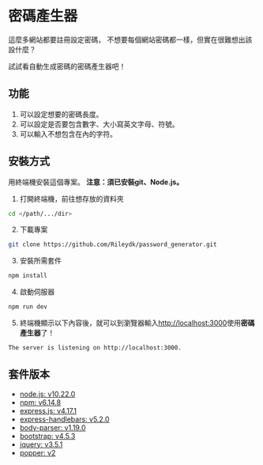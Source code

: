 # 密碼產生器

這麼多網站都要註冊設定密碼，
不想要每個網站密碼都一樣，但實在很難想出該設什麼？

試試看自動生成密碼的密碼產生器吧！

## 功能

1. 可以設定想要的密碼長度。
2. 可以設定是否要包含數字、大小寫英文字母、符號。
3. 可以輸入不想包含在內的字符。

## 安裝方式

用終端機安裝這個專案。
**注意：須已安裝git、Node.js。**

1. 打開終端機，前往想存放的資料夾
  ```bash
  cd </path/.../dir>
  ```
2. 下載專案
  ```bash
  git clone https://github.com/Rileydk/password_generator.git
  ```
3. 安裝所需套件
  ```bash
  npm install
  ```
4. 啟動伺服器
  ```bash
  npm run dev
  ```
5. 終端機顯示以下內容後，就可以到瀏覽器輸入[http://localhost:3000](http://localhost:3000)使用**密碼產生器**了！
  ```bash
  The server is listening on http://localhost:3000.
  ```

## 套件版本

- [node.js: v10.22.0](https://nodejs.org/en/)
- [npm: v6.14.8](https://www.npmjs.com/)
- [express.js: v4.17.1](https://www.npmjs.com/package/express)
- [express-handlebars: v5.2.0](https://www.npmjs.com/package/express-handlebars)
- [body-parser: v1.19.0](https://www.npmjs.com/package/body-parser)
- [bootstrap: v4.5.3](https://getbootstrap.com/)
- [jquery: v3.5.1](https://jquery.com/download/)
- [popper: v2](https://popper.js.org/)

